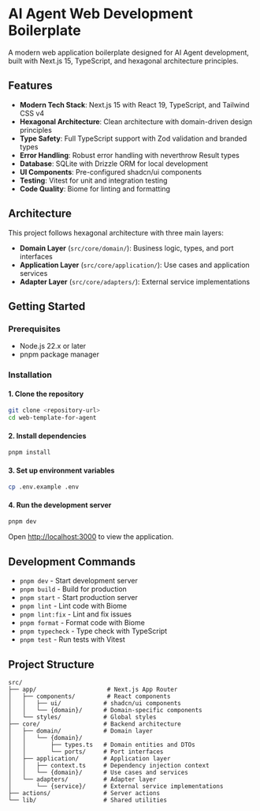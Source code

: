 # AI Agent Web Development Boilerplate

A modern web application boilerplate designed for AI Agent development, built with Next.js 15, TypeScript, and hexagonal architecture principles.

## Features

- **Modern Tech Stack**: Next.js 15 with React 19, TypeScript, and Tailwind CSS v4
- **Hexagonal Architecture**: Clean architecture with domain-driven design principles
- **Type Safety**: Full TypeScript support with Zod validation and branded types
- **Error Handling**: Robust error handling with neverthrow Result types
- **Database**: SQLite with Drizzle ORM for local development
- **UI Components**: Pre-configured shadcn/ui components
- **Testing**: Vitest for unit and integration testing
- **Code Quality**: Biome for linting and formatting

## Architecture

This project follows hexagonal architecture with three main layers:

- **Domain Layer** (`src/core/domain/`): Business logic, types, and port interfaces
- **Application Layer** (`src/core/application/`): Use cases and application services
- **Adapter Layer** (`src/core/adapters/`): External service implementations

## Getting Started

### Prerequisites

- Node.js 22.x or later
- pnpm package manager

### Installation

#### 1. Clone the repository

```bash
git clone <repository-url>
cd web-template-for-agent
```

#### 2. Install dependencies

```bash
pnpm install
```

#### 3. Set up environment variables

```bash
cp .env.example .env
```

#### 4. Run the development server

```bash
pnpm dev
```

Open [http://localhost:3000](http://localhost:3000) to view the application.

## Development Commands

- `pnpm dev` - Start development server
- `pnpm build` - Build for production
- `pnpm start` - Start production server
- `pnpm lint` - Lint code with Biome
- `pnpm lint:fix` - Lint and fix issues
- `pnpm format` - Format code with Biome
- `pnpm typecheck` - Type check with TypeScript
- `pnpm test` - Run tests with Vitest

## Project Structure

```
src/
├── app/                    # Next.js App Router
│   ├── components/         # React components
│   │   ├── ui/            # shadcn/ui components
│   │   └── {domain}/      # Domain-specific components
│   └── styles/            # Global styles
├── core/                  # Backend architecture
│   ├── domain/            # Domain layer
│   │   └── {domain}/
│   │       ├── types.ts   # Domain entities and DTOs
│   │       └── ports/     # Port interfaces
│   ├── application/       # Application layer
│   │   ├── context.ts     # Dependency injection context
│   │   └── {domain}/      # Use cases and services
│   └── adapters/          # Adapter layer
│       └── {service}/     # External service implementations
├── actions/               # Server actions
└── lib/                   # Shared utilities
```

